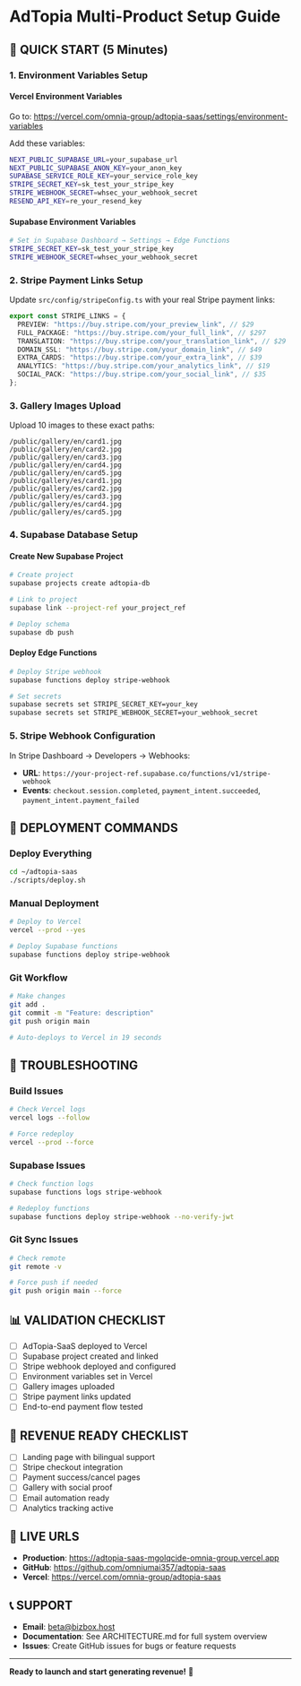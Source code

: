 # AdTopia Multi-Product Setup Guide

## 🎯 **QUICK START (5 Minutes)**

### **1. Environment Variables Setup**

#### **Vercel Environment Variables**
Go to: https://vercel.com/omnia-group/adtopia-saas/settings/environment-variables

Add these variables:
```bash
NEXT_PUBLIC_SUPABASE_URL=your_supabase_url
NEXT_PUBLIC_SUPABASE_ANON_KEY=your_anon_key
SUPABASE_SERVICE_ROLE_KEY=your_service_role_key
STRIPE_SECRET_KEY=sk_test_your_stripe_key
STRIPE_WEBHOOK_SECRET=whsec_your_webhook_secret
RESEND_API_KEY=re_your_resend_key
```

#### **Supabase Environment Variables**
```bash
# Set in Supabase Dashboard → Settings → Edge Functions
STRIPE_SECRET_KEY=sk_test_your_stripe_key
STRIPE_WEBHOOK_SECRET=whsec_your_webhook_secret
```

### **2. Stripe Payment Links Setup**

Update `src/config/stripeConfig.ts` with your real Stripe payment links:

```typescript
export const STRIPE_LINKS = {
  PREVIEW: "https://buy.stripe.com/your_preview_link", // $29
  FULL_PACKAGE: "https://buy.stripe.com/your_full_link", // $297
  TRANSLATION: "https://buy.stripe.com/your_translation_link", // $29
  DOMAIN_SSL: "https://buy.stripe.com/your_domain_link", // $49
  EXTRA_CARDS: "https://buy.stripe.com/your_extra_link", // $39
  ANALYTICS: "https://buy.stripe.com/your_analytics_link", // $19
  SOCIAL_PACK: "https://buy.stripe.com/your_social_link", // $35
};
```

### **3. Gallery Images Upload**

Upload 10 images to these exact paths:
```
/public/gallery/en/card1.jpg
/public/gallery/en/card2.jpg
/public/gallery/en/card3.jpg
/public/gallery/en/card4.jpg
/public/gallery/en/card5.jpg
/public/gallery/es/card1.jpg
/public/gallery/es/card2.jpg
/public/gallery/es/card3.jpg
/public/gallery/es/card4.jpg
/public/gallery/es/card5.jpg
```

### **4. Supabase Database Setup**

#### **Create New Supabase Project**
```bash
# Create project
supabase projects create adtopia-db

# Link to project
supabase link --project-ref your_project_ref

# Deploy schema
supabase db push
```

#### **Deploy Edge Functions**
```bash
# Deploy Stripe webhook
supabase functions deploy stripe-webhook

# Set secrets
supabase secrets set STRIPE_SECRET_KEY=your_key
supabase secrets set STRIPE_WEBHOOK_SECRET=your_webhook_secret
```

### **5. Stripe Webhook Configuration**

In Stripe Dashboard → Developers → Webhooks:
- **URL**: `https://your-project-ref.supabase.co/functions/v1/stripe-webhook`
- **Events**: `checkout.session.completed`, `payment_intent.succeeded`, `payment_intent.payment_failed`

## 🚀 **DEPLOYMENT COMMANDS**

### **Deploy Everything**
```bash
cd ~/adtopia-saas
./scripts/deploy.sh
```

### **Manual Deployment**
```bash
# Deploy to Vercel
vercel --prod --yes

# Deploy Supabase functions
supabase functions deploy stripe-webhook
```

### **Git Workflow**
```bash
# Make changes
git add .
git commit -m "Feature: description"
git push origin main

# Auto-deploys to Vercel in 19 seconds
```

## 🔧 **TROUBLESHOOTING**

### **Build Issues**
```bash
# Check Vercel logs
vercel logs --follow

# Force redeploy
vercel --prod --force
```

### **Supabase Issues**
```bash
# Check function logs
supabase functions logs stripe-webhook

# Redeploy functions
supabase functions deploy stripe-webhook --no-verify-jwt
```

### **Git Sync Issues**
```bash
# Check remote
git remote -v

# Force push if needed
git push origin main --force
```

## 📊 **VALIDATION CHECKLIST**

- [ ] AdTopia-SaaS deployed to Vercel
- [ ] Supabase project created and linked
- [ ] Stripe webhook deployed and configured
- [ ] Environment variables set in Vercel
- [ ] Gallery images uploaded
- [ ] Stripe payment links updated
- [ ] End-to-end payment flow tested

## 🎯 **REVENUE READY CHECKLIST**

- [ ] Landing page with bilingual support
- [ ] Stripe checkout integration
- [ ] Payment success/cancel pages
- [ ] Gallery with social proof
- [ ] Email automation ready
- [ ] Analytics tracking active

## 🔗 **LIVE URLS**

- **Production**: https://adtopia-saas-mgolqcide-omnia-group.vercel.app
- **GitHub**: https://github.com/omniumai357/adtopia-saas
- **Vercel**: https://vercel.com/omnia-group/adtopia-saas

## 📞 **SUPPORT**

- **Email**: beta@bizbox.host
- **Documentation**: See ARCHITECTURE.md for full system overview
- **Issues**: Create GitHub issues for bugs or feature requests

---

**Ready to launch and start generating revenue!** 🚀
